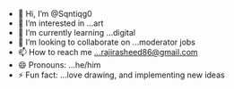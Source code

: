 - 👋 Hi, I’m @Sqntiqg0
- 👀 I’m interested in ...art
- 🌱 I’m currently learning ...digital
- 💞️ I’m looking to collaborate on ...moderator jobs
- 📫 How to reach me ...rajirasheed86@gmail.com
- 😄 Pronouns: ...he/him
- ⚡ Fun fact: ...love drawing, and implementing new ideas

<!---
Sqntiqg0/Sqntiqg0 is a ✨ special ✨ repository because its `README.md` (this file) appears on your GitHub profile.
You can click the Preview link to take a look at your changes.
--->
